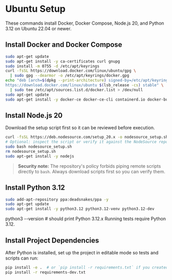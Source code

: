 # Ubuntu Setup

These commands install Docker, Docker Compose, Node.js 20, and Python 3.12 on Ubuntu 22.04 or newer.

## Install Docker and Docker Compose

```bash
sudo apt-get update
sudo apt-get install -y ca-certificates curl gnupg
sudo install -m 0755 -d /etc/apt/keyrings
curl -fsSL https://download.docker.com/linux/ubuntu/gpg \
  | sudo gpg --dearmor -o /etc/apt/keyrings/docker.gpg
echo "deb [arch=$(dpkg --print-architecture) signed-by=/etc/apt/keyrings/docker.gpg] \
https://download.docker.com/linux/ubuntu $(lsb_release -cs) stable" \
  | sudo tee /etc/apt/sources.list.d/docker.list > /dev/null
sudo apt-get update
sudo apt-get install -y docker-ce docker-ce-cli containerd.io docker-buildx-plugin docker-compose-plugin
```

## Install Node.js 20

Download the setup script first so it can be reviewed before execution.

```bash
curl -fsSL https://deb.nodesource.com/setup_20.x -o nodesource_setup.sh
# Optional: inspect the script or verify it against the NodeSource repository
sudo bash nodesource_setup.sh
rm nodesource_setup.sh
sudo apt-get install -y nodejs
```

> **Security note:** The repository's policy forbids piping remote scripts
> directly to `bash`. Always download scripts first so you can verify them.

## Install Python 3.12

```bash
sudo add-apt-repository ppa:deadsnakes/ppa -y
sudo apt-get update
sudo apt-get install -y python3.12 python3.12-venv python3.12-dev
```

python3 --version # should print Python 3.12.x
Running tests require Python 3.12.

## Install Project Dependencies

After Python is installed, set up the project in editable mode so tests and
scripts can run:

```bash
pip install -e .  # or `pip install -r requirements.txt` if you created one
pip install -r requirements-dev.txt
```
